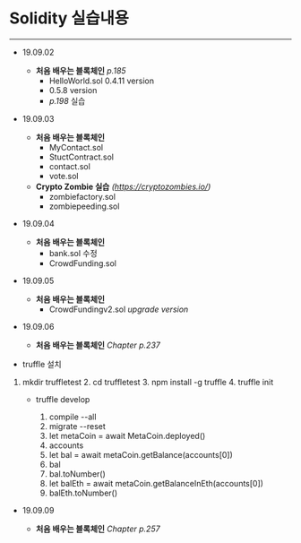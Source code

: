 # Solidity 실습내용

---

- 19.09.02
  - **처음 배우는 블록체인** *p.185*
    - HelloWorld.sol 0.4.11 version
    - 0.5.8 version
    - *p.198* 실습

- 19.09.03
  - **처음 배우는 블록체인** 
    - MyContact.sol
    - StuctContract.sol
    - contact.sol
    - vote.sol
  - **Crypto Zombie 실습** *(https://cryptozombies.io/)*
    - zombiefactory.sol
    - zombiepeeding.sol

- 19.09.04
  - **처음 배우는 블록체인** 
    - bank.sol 수정
    - CrowdFunding.sol

- 19.09.05
  - **처음 배우는 블록체인** 
    - CrowdFundingv2.sol *upgrade version*

- 19.09.06

  - **처음 배우는 블록체인** *Chapter  p.237*
- truffle 설치
1. mkdir truffletest
      2. cd truffletest
      3. npm install -g truffle
      4. truffle init
      

    - truffle develop
    
      1. compile --all
      2. migrate --reset
      3. let metaCoin = await MetaCoin.deployed()
      4. accounts
      5. let bal = await metaCoin.getBalance(accounts[0])
      6. bal
      7. bal.toNumber()
      8. let balEth = await metaCoin.getBalanceInEth(accounts[0])
      9. balEth.toNumber()
      

- 19.09.09

  - **처음 배우는 블록체인** *Chapter  p.257*

    